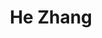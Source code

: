 ---
# Display name
title: He Zhang

# Full Name (for SEO)
first_name: He
last_name: Zhang

# Is this the primary user of the site?
superuser: true

# Role/position
# 这里写当前学历，入学年份和联合指导导师
# 例如：
# role: Ph.D. student '23
# role: Ph.D. student '23, co-supervise with Prof. [Hui Xiong](https://facultyprofiles.hkust-gz.edu.cn/faculty-personal-page/XIONG-Hui/xionghui)
role: Ph.D. student '22, supervised by Prof. [Hui Xiong](https://facultyprofiles.hkust-gz.edu.cn/faculty-personal-page/XIONG-Hui/xionghui)

# Organizations/Affiliations
organizations:
  - name: AI Thrust, HKUST(GZ)
    url: https://ait.hkust-gz.edu.cn/

interests:
  - Reinforcement Learning 
  - Robotics
  - Interacive Agents

education:
  courses:
    # 这里不用写在读学历
    - course: B.Eng. in Autonomous
      institution: Tsinghua University

# Social/Academic Networking
# form "mailto:your-email@example.com" or "#contact" for contact widget.
# 这部分选填，如果不写，请在 link: 后面留空
social:
  - icon: envelope
    icon_pack: fas
    link: mailto:zhanghe18@tsinghua.org.cn

# Organizational groups that you belong to (for People widget)
# 可选项： [Faculty, Ph.D. Students, MPhil Students, Research Assistants]
user_groups:
  - Ph.D. Students
---
